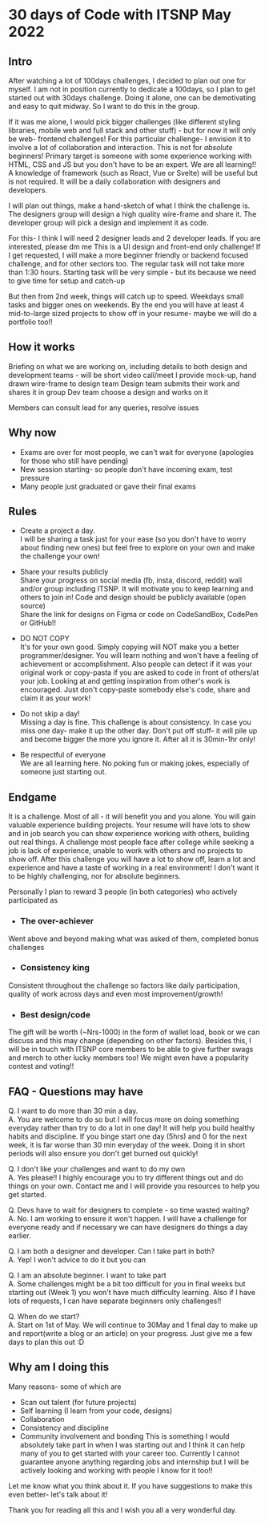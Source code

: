 # 30 days of Code with ITSNP May 2022

## Intro
After watching a lot of 100days challenges, I decided to plan out one for myself.
I am not in position currently to dedicate a 100days, so I plan to get started out with 30days challenge.
Doing it alone, one can be demotivating and easy to quit midway. So I want to do this in the group.
 
If it was me alone, I would pick bigger challenges (like different styling libraries, mobile web and full stack and other stuff) - but for now it will only be web- frontend challenges!
For this particular challenge- I envision it to involve a lot of collaboration and interaction.
This is not for *absolute* beginners! Primary target is someone with some experience working with HTML, CSS and JS but you don't have to be an expert. We are all learning!!
A knowledge of framework  (such as React, Vue or Svelte) will be useful but is not required.
It will be a daily collaboration with designers and developers.
 
I will plan out things, make a hand-sketch of what I think the challenge is.
The designers group will design a high quality wire-frame and share it.
The developer group will pick a design and implement it as code.
 
For this- I think I will need 2 designer leads and 2 developer leads. If you are interested, please dm me
This is a UI design and front-end only challenge!
If I get requested, I will make a more beginner friendly or backend focused challenge, and for other sectors too.
The regular task will not take more than 1:30 hours.
Starting task will be very simple - but its because we need to give time for setup and catch-up
 
But then from 2nd week, things will catch up to speed.
Weekdays small tasks and bigger ones on weekends.
By the end you will have at least 4 mid-to-large sized projects to show off in your resume- maybe we will do a portfolio too!!
 
## How it works
Briefing on what we are working on, including details to both design and development teams - will be short video call/meet
I provide mock-up, hand drawn wire-frame to design team
Design team submits their work and shares it in group
Dev team choose a design and works on it

Members can consult lead for any queries, resolve issues
 
## Why now
- Exams are over for most people, we can't wait for everyone (apologies for those who still have pending)
- New session starting- so people don't have incoming exam, test pressure
- Many people just graduated or gave their final exams
 
## Rules
- Create a project a day.<br>
 I will be sharing a task just for your ease (so you don't have to worry about finding new ones) but feel free to explore on your own and make the challenge your own!

- Share your results publicly<br>
 Share your progress on social media (fb, insta, discord, reddit) wall and/or group including ITSNP. It will motivate you to keep learning and others to join in!
 Code and design should be publicly available (open source)<br>
 Share the link for designs on Figma or code on CodeSandBox, CodePen or GitHub!!

- DO NOT COPY<br>
 It's for your own good. Simply copying will NOT make you a better programmer/designer. You will learn nothing and won't have a feeling of achievement or accomplishment.
 Also people can detect if it was your original work or copy-pasta if you are asked to code in front of others/at your job.
Looking at and getting inspiration from other's work is encouraged. Just don't copy-paste somebody else's code, share and claim it as your work!

- Do not skip a day!<br>
 Missing a day is fine. This challenge is about consistency. In case you miss one day- make it up the other day. Don't put off stuff- it will pile up and become bigger the more you ignore it. After all it is 30min-1hr only!

- Be respectful of everyone<br>
 We are all learning here. No poking fun or making jokes, especially of someone just starting out.
 
## Endgame
It is a challenge. Most of all - it will benefit you and you alone. You will gain valuable experience building projects.
Your resume will have lots to show and in job search you can show experience working with others, building out real things.
A challenge most people face after college while seeking a job is lack of experience, unable to work with others and no projects to show off.
After this challenge you will have a lot to show off, learn a lot and experience and have a taste of working in a real environment!
I don't want it to be highly challenging, nor for absolute beginners.
 
Personally I plan to reward 3 people (in both categories) who actively participated as
- ### The over-achiever
 Went above and beyond making what was asked of them, completed bonus challenges
- ### Consistency king
Consistent throughout the challenge so factors like daily participation, quality of work across days and even most improvement/growth!
- ### Best design/code
The gift will be worth (~Nrs-1000) in the form of wallet load, book or we can discuss and this may change (depending on other factors).
Besides this, I will be in touch with ITSNP core members to be able to give further swags and merch to other lucky members too!
We might even have a popularity contest and voting!!
 
 
## FAQ - Questions may have
Q. I want to do more than 30 min a day.<br>
A. You are welcome to do so but I will focus more on doing something everyday rather than try to do a lot in one day!
It will help you build healthy habits and discipline.
If you binge start one day (5hrs) and 0 for the next week, it is far worse than 30 min everyday of the week.
Doing it in short periods will also ensure you don't get burned out quickly!

Q. I don't like your challenges and want to do my own <br>
A. Yes please!! I highly encourage you to try different things out and do things on your own. Contact me and I will provide you resources to help you get started.

Q. Devs have to wait for designers to complete - so time wasted waiting?<br>
A. No. I am working to ensure it won't happen. I will have a challenge for everyone ready and if necessary we can have designers do things a day earlier.

Q. I am both a designer and developer. Can I take part in both?<br>
A. Yep! I won't advice to do it but you can

Q. I am an absolute beginner. I want to take part<br>
A. Some challenges might be a bit too difficult for you in final weeks but starting out (Week 1) you won't have much difficulty learning.
Also if I have lots of requests, I can have separate beginners only challenges!!

Q. When do we start?<br>
A. Start on 1st of May. We will continue to 30May and 1 final day to make up and report(write a blog or an article) on your progress.
Just give me a few days to plan this out :D
 
## Why am I doing this
Many reasons- some of which are
- Scan out talent (for future projects)
- Self learning (I learn from your code, designs)
- Collaboration
- Consistency and discipline
- Community involvement and bonding
This is something I would absolutely take part in when I was starting out and I think it can help many of you to get started with your career too.
Currently I cannot guarantee anyone anything regarding jobs and internship but I will be actively looking and working with people I know for it too!!


Let me know what you think about it. If you have suggestions to make this even better- let's talk about it!

Thank you for reading all this and I wish you all a very wonderful day.
